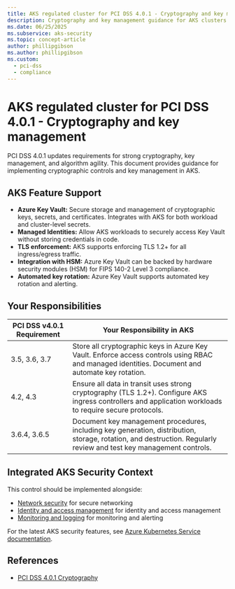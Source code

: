 ```yaml
---
title: AKS regulated cluster for PCI DSS 4.0.1 - Cryptography and key management
description: Cryptography and key management guidance for AKS clusters.
ms.date: 06/25/2025
ms.subservice: aks-security
ms.topic: concept-article
author: phillipgibson
ms.author: phillipgibson
ms.custom:
  - pci-dss
  - compliance
---
```


# AKS regulated cluster for PCI DSS 4.0.1 - Cryptography and key management

PCI DSS 4.0.1 updates requirements for strong cryptography, key management, and algorithm agility. This document provides guidance for implementing cryptographic controls and key management in AKS.


## AKS Feature Support

- **Azure Key Vault:** Secure storage and management of cryptographic keys, secrets, and certificates. Integrates with AKS for both workload and cluster-level secrets.
- **Managed Identities:** Allow AKS workloads to securely access Key Vault without storing credentials in code.
- **TLS enforcement:** AKS supports enforcing TLS 1.2+ for all ingress/egress traffic.
- **Integration with HSM:** Azure Key Vault can be backed by hardware security modules (HSM) for FIPS 140-2 Level 3 compliance.
- **Automated key rotation:** Azure Key Vault supports automated key rotation and alerting.

## Your Responsibilities

| PCI DSS v4.0.1 Requirement | Your Responsibility in AKS |
|----------------------------|---------------------------|
| 3.5, 3.6, 3.7              | Store all cryptographic keys in Azure Key Vault. Enforce access controls using RBAC and managed identities. Document and automate key rotation. |
| 4.2, 4.3                   | Ensure all data in transit uses strong cryptography (TLS 1.2+). Configure AKS ingress controllers and application workloads to require secure protocols. |
| 3.6.4, 3.6.5               | Document key management procedures, including key generation, distribution, storage, rotation, and destruction. Regularly review and test key management controls. |

## Integrated AKS Security Context

This control should be implemented alongside:
- [Network security](pci-dss-network.md) for secure networking
- [Identity and access management](pci-dss-identity.md) for identity and access management
- [Monitoring and logging](pci-dss-monitor.md) for monitoring and alerting

For the latest AKS security features, see [Azure Kubernetes Service documentation](/azure/aks/).

## References
- [PCI DSS 4.0.1 Cryptography](https://www.pcisecuritystandards.org/)

